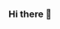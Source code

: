 ### Hi there 👋

<!--
**Shubhamgarg25/Shubhamgarg25** is a ✨ _special_ ✨ repository because its `README.md` (this file) appears on your GitHub profile.

Here are some ideas to get you started:

Hello there I am shubham 





- 🔭 I’m currently working on ...
- 🌱 I’m currently learning ...
- 👯 I’m looking to collaborate on ...
- 🤔 I’m looking for help with ...
- 💬 Ask me about ...
- 📫 How to reach me: ...
- 😄 Pronouns: ...
- ⚡ Fun fact: ...
-->
